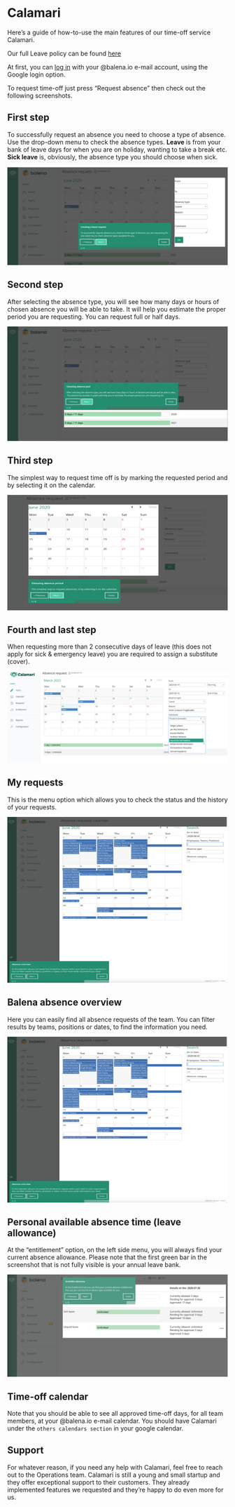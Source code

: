 # Calamari
Here’s a guide of how-to-use the main features of our time-off service Calamari.

Our full Leave policy can be found [here](../policies/leave-policy.md)

At first, you can [log in](https://balena.calamari.io/o/sign-in) with your @balena.io e-mail account, using the Google login option.

To request time-off just press “Request absence” then check out the following screenshots.

## First step

To successfully request an absence you need to choose a type of absence. 
Use the drop-down menu to check the absence types. **Leave** is from your bank of leave days for when you are on holiday, wanting to take a break etc. **Sick leave** is, obviously, the absence type you should choose when sick.

![first step](../assets/first-step-calamari.png)

## Second step

After selecting the absence type, you will see how many days or hours of chosen absence you will be able to take. It will help you estimate the proper period you are requesting. You can request full or half days.

![second step](../assets/second-step-calamari.png)

## Third step

The simplest way to request time off is by marking the requested period and by selecting it on the calendar. 

![third step](../assets/third-step-calamari.png)

## Fourth and last step

When requesting more than 2 consecutive days of leave (this does not apply for sick & emergency leave) you are required to assign a substitute (cover).

![fourth step](https://github.com/balenaltd/handbook/blob/e6d65cf1d16e6704fad160ae4719bd539d98778f/docs/assets/Calamari%204th%20step.png)

## My requests

This is the menu option which allows you to check the status and the history of your requests.

![My Requests](../assets/balena-absence-overview-calamari.png)

## Balena absence overview

Here you can easily find all absence requests of the team. You can filter results by teams, positions or dates, to find the information you need. 

![Balena absence overview](../assets/balena-absence-overview-calamari.png)

## Personal available absence time (leave allowance)

At the “entitlement” option, on the left side menu, you will always find your current absence allowance. Please note that the first green bar in the screenshot that is not fully visible is your annual leave bank. 

![Available normal balance - Calamari](../assets/available-normal-balance-calamari.png)

## Time-off calendar

Note that you should be able to see all approved time-off days, for all team members, at your @balena.io e-mail calendar. You should have Calamari under the `others calendars section` in your google calendar. 

## Support

For whatever reason, if you need any help with Calamari, feel free to reach out to the Operations team. Calamari is still a young and small startup and they offer exceptional support to their customers. They already implemented features we requested and they’re happy to do even more for us.
